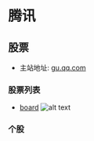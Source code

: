 # 腾讯

## 股票

* 主站地址: [gu.qq.com](https://gu.qq.com/)

### 股票列表

* [board](https://proxy.finance.qq.com/cgi/cgi-bin/rank/hs/getBoardRankList?board_code=aStock&sort_type=price&direct=down&offset=0&count=200)
![alt text](image.png)

### 个股
